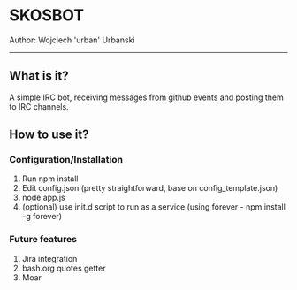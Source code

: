# SKOSBOT
Author: Wojciech 'urban' Urbanski

* * * 

## What is it?
A simple IRC bot, receiving messages from github events and posting them to IRC channels.

## How to use it?
### Configuration/Installation
1. Run npm install
2. Edit config.json (pretty straightforward, base on config_template.json)
3. node app.js
4. (optional) use init.d script to run as a service (using forever - npm install -g forever)

### Future features
1. Jira integration
2. bash.org quotes getter
3. Moar
